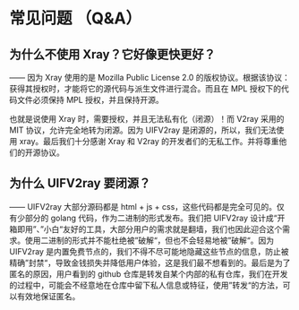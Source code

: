 # 常见问题 （Q&A）

## 为什么不使用 Xray？它好像更快更好？

—— 因为 Xray 使用的是 Mozilla Public License 2.0 的版权协议。根据该协议：获得其授权时，才能将它的源代码与派生文件进行混合。而且在 MPL 授权下的代码文件必须保持 MPL 授权，并且保持开源。

也就是说使用 Xray 时，需要授权，并且无法私有化（闭源）！而 V2ray 采用的 MIT 协议，允许完全地转为闭源。因为 UIFV2ray 是闭源的，所以，我们无法使用 xray。最后我们十分感谢 Xray 和 V2ray 的开发者们的无私工作。并将尊重他们的开源协议。

## 为什么 UIFV2ray 要闭源？

—— UIFV2ray 大部分源码都是 html + js + css，这些代码都是完全可见的。仅有少部分的 golang 代码，作为二进制的形式发布。我们把 UIFV2ray 设计成“开箱即用”、”小白“友好的工具，大部分用户的需求就是翻墙，我们也因此迎合这个需求。使用二进制的形式并不能杜绝被”破解“，但也不会轻易地被”破解“。因为 UIFV2ray 是内置免费节点的，我们不得不尽可能地隐藏这些节点的信息，防止被精确”封禁“，导致金钱损失并降低用户体验，这是我们最不想看到的。最后是为了匿名的原因，用户看到的 github 仓库是转发自某个内部的私有仓库，我们在开发的过程中，可能会不经意地在仓库中留下私人信息或特征，使用”转发“的方法，可以有效地保证匿名。
